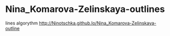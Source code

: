 # Nina_Komarova-Zelinskaya-outlines
lines algorythm 
http://Ninotschka.github.lo/Nina_Komarova-Zelinskaya-outline
